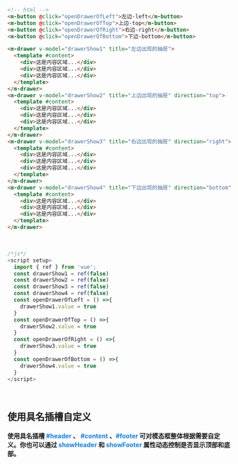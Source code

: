 <br/>

```html
<!-- html -->
<m-button @click="openDrawerOfLeft">左边-left</m-button>
<m-button @click="openDrawerOfTop">上边-top</m-button>
<m-button @click="openDrawerOfRight">右边-right</m-button>
<m-button @click="openDrawerOfBottom">下边-bottom</m-button>

<m-drawer v-model="drawerShow1" title="左边出现的抽屉">
  <template #content>
    <div>这是内容区域...</div>
    <div>这是内容区域...</div>
    <div>这是内容区域...</div>
  </template>
</m-drawer>
<m-drawer v-model="drawerShow2" title="上边出现的抽屉" direction="top">
  <template #content>
    <div>这是内容区域...</div>
    <div>这是内容区域...</div>
    <div>这是内容区域...</div>
  </template>
</m-drawer>
<m-drawer v-model="drawerShow3" title="右边出现的抽屉" direction="right">
  <template #content>
    <div>这是内容区域...</div>
    <div>这是内容区域...</div>
    <div>这是内容区域...</div>
  </template>
</m-drawer>
<m-drawer v-model="drawerShow4" title="下边出现的抽屉" direction="bottom">
  <template #content>
    <div>这是内容区域...</div>
    <div>这是内容区域...</div>
    <div>这是内容区域...</div>
  </template>
</m-drawer>
```
<br/>

```javascript
/*js*/
<script setup>
  import { ref } from 'vue';
  const drawerShow1 = ref(false)
  const drawerShow2 = ref(false)
  const drawerShow3 = ref(false)
  const drawerShow4 = ref(false)
  const openDrawerOfLeft = () =>{
    drawerShow1.value = true
  }
  const openDrawerOfTop = () =>{
    drawerShow2.value = true
  }
  const openDrawerOfRight = () =>{
    drawerShow3.value = true
  }
  const openDrawerOfBottom = () =>{
    drawerShow4.value = true
  }
</script>
```
<br/>

## 使用具名插槽自定义
#### 使用具名插槽 <font color=#0e80eb>**#header**</font> 、 <font color=#0e80eb>**#content**</font> 、<font color=#0e80eb>**#footer**</font> 可对模态框整体根据需要自定义。你也可以通过 <font color=#0e80eb>**showHeader**</font> 和 <font color=#0e80eb>**showFooter**</font> 属性动态控制是否显示顶部和底部。
<br/>